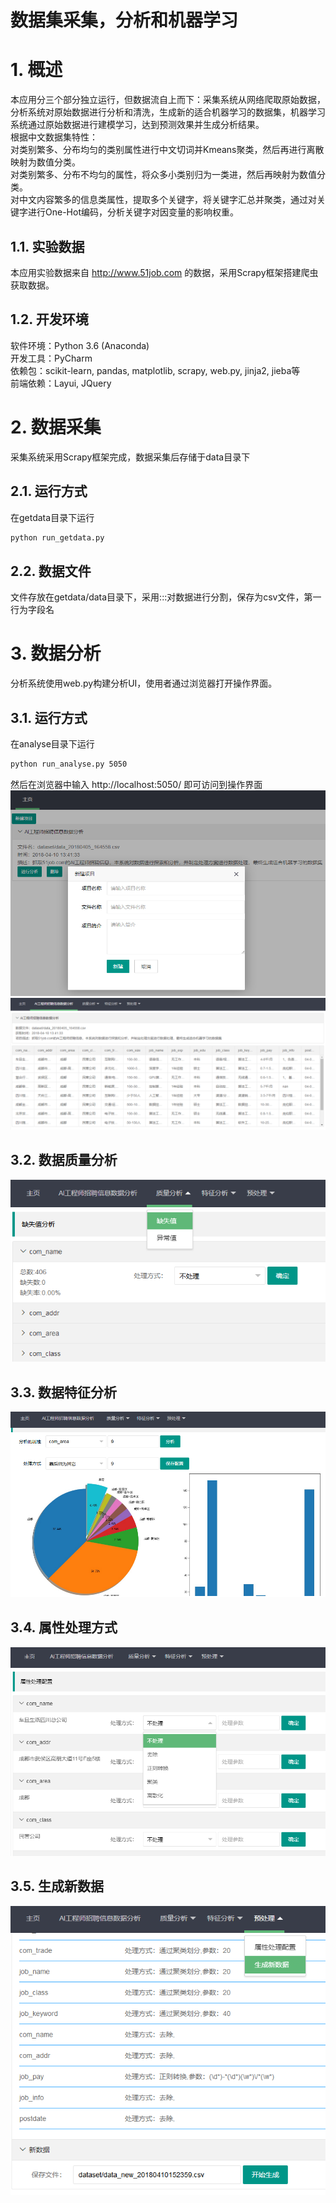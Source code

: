 数据集采集，分析和机器学习
==

# 1. 概述
本应用分三个部分独立运行，但数据流自上而下：采集系统从网络爬取原始数据，分析系统对原始数据进行分析和清洗，生成新的适合机器学习的数据集，机器学习系统通过原始数据进行建模学习，达到预测效果并生成分析结果。<br>
根据中文数据集特性：<br>
对类别繁多、分布均匀的类别属性进行中文切词并Kmeans聚类，然后再进行离散映射为数值分类。<br>
对类别繁多、分布不均匀的属性，将众多小类别归为一类进，然后再映射为数值分类。<br>
对中文内容繁多的信息类属性，提取多个关键字，将关键字汇总并聚类，通过对关键字进行One-Hot编码，分析关键字对因变量的影响权重。
## 1.1. 实验数据
本应用实验数据来自 http://www.51job.com 的数据，采用Scrapy框架搭建爬虫获取数据。
## 1.2. 开发环境
软件环境：Python 3.6 (Anaconda)<br>
开发工具：PyCharm<br>
依赖包：scikit-learn, pandas, matplotlib, scrapy, web.py, jinja2, jieba等<br>
前端依赖：Layui, JQuery

# 2. 数据采集
采集系统采用Scrapy框架完成，数据采集后存储于data目录下
## 2.1. 运行方式
在getdata目录下运行
```Bash
python run_getdata.py
```
## 2.2. 数据文件
文件存放在getdata/data目录下，采用:::对数据进行分割，保存为csv文件，第一行为字段名

# 3. 数据分析
分析系统使用web.py构建分析UI，使用者通过浏览器打开操作界面。
## 3.1. 运行方式
在analyse目录下运行
```Bash
python run_analyse.py 5050
```
然后在浏览器中输入 http://localhost:5050/ 即可访问到操作界面
![home](https://github.com/sunyea/DatasetAnalyse/raw/master/analyse/static/images/home.PNG)
![index](https://github.com/sunyea/DatasetAnalyse/raw/master/analyse/static/images/index.PNG)
## 3.2. 数据质量分析
![hiatus](https://github.com/sunyea/DatasetAnalyse/raw/master/analyse/static/images/hiatus.png)
## 3.3. 数据特征分析
![fb](https://github.com/sunyea/DatasetAnalyse/raw/master/analyse/static/images/fb.png)
## 3.4. 属性处理方式
![cl](https://github.com/sunyea/DatasetAnalyse/raw/master/analyse/static/images/cl.png)
## 3.5. 生成新数据
![gen](https://github.com/sunyea/DatasetAnalyse/raw/master/analyse/static/images/gen.png)
